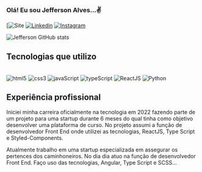 ### Olá! Eu sou Jefferson Alves...✌️

[![Site](https://jeffersonalvesaguiar.github.io/MeuSite/)
[![Linkedin](https://img.shields.io/badge/LinkedIn-0077B5?style=for-the-badge&logo=linkedin&logoColor=white)](https://www.linkedin.com/in/jefferson-alves-22a76a208/)
[![Instagram](https://img.shields.io/badge/Instagram-E4405F?style=for-the-badge&logo=instagram&logoColor=white)](https://www.instagram.com/jeffo_alves/)

![Jefferson GitHub stats](https://github-readme-stats.vercel.app/api?username=JeffersonAlvesAguiar&show_icons=true&theme=dracula)

## Tecnologias que utilizo

<div style="display: inline_block"><br/>
  <img align="center" alt="html5" src="https://img.shields.io/badge/HTML5-E34F26?style=for-the-badge&logo=html5&logoColor=white" />
  
  <img align="center" alt="css3" src="https://img.shields.io/badge/CSS3-1572B6?style=for-the-badge&logo=css3&logoColor=white" />
  
   <img align="center" alt="javaScript" src="https://img.shields.io/badge/JavaScript-F7DF1E?style=for-the-badge&logo=javascript&logoColor=black" />
  
  <img align="center" alt="typeScript" src="https://img.shields.io/badge/TypeScript-007ACC?style=for-the-badge&logo=typescript&logoColor=white" />
  
  <img align="center" alt="ReactJS" src="https://img.shields.io/badge/React-20232A?style=for-the-badge&logo=react&logoColor=61DAFB" />
  
  <img align="center" alt="Python" src="https://img.shields.io/badge/Python-14354C?style=for-the-badge&logo=python&logoColor=white" />
</div>

## Experiência profissional

  Iniciei minha carreira oficialmente na tecnologia em 2022 fazendo parte de um projeto para uma startup durante 6 meses do qual tinha como objetivo desenvolver uma plataforma de curso. No projeto assumi a função de desenvolvedor Front End onde utilizei as tecnologias, ReactJS, Type Script e Styled-Components.
  
  Atualmente trabalho em uma startup especializada em assegurar os pertences dos caminhoneiros. No dia dia atuo na função de desenvolvedor Front End.
  Faço uso das tecnologias, Angular, Type Script e SCSS...
  

